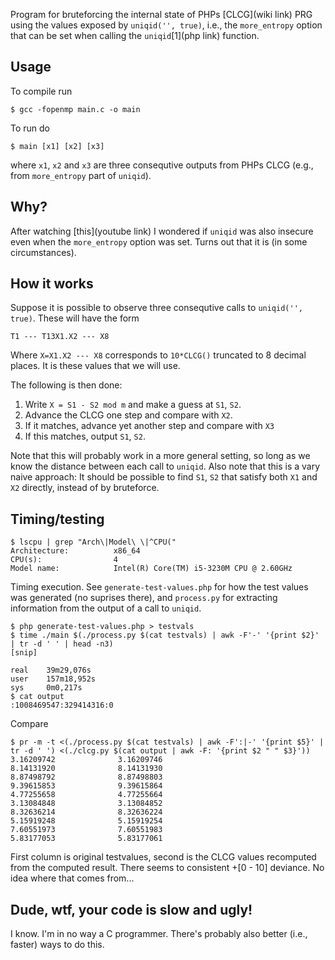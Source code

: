 Program for bruteforcing the internal state of PHPs [CLCG](wiki link)
PRG using the values exposed by `uniqid('', true)`, i.e., the
`more_entropy` option that can be set when calling the `uniqid`[1](php link)
function.


## Usage

To compile run

`$ gcc -fopenmp main.c -o main`

To run do

`$ main [x1] [x2] [x3]`

where `x1`, `x2` and `x3` are three consequtive outputs from PHPs CLCG
(e.g., from `more_entropy` part of `uniqid`).


## Why?

After watching [this](youtube link) I wondered if `uniqid` was also
insecure even when the `more_entropy` option was set. Turns out that
it is (in some circumstances).


## How it works

Suppose it is possible to observe three consequtive calls to
`uniqid('', true)`. These will have the form

```
T1 --- T13X1.X2 --- X8
```

Where `X=X1.X2 --- X8` corresponds to `10*CLCG()` truncated to 8 decimal
places. It is these values that we will use.

The following is then done:

1. Write `X = S1 - S2 mod m` and make a guess at `S1`, `S2`.
2. Advance the CLCG one step and compare with `X2`.
3. If it matches, advance yet another step and compare with `X3`
4. If this matches, output `S1`, `S2`.


Note that this will probably work in a more general setting, so long
as we know the distance between each call to `uniqid`. Also note that
this is a vary naive approach: It should be possible to find `S1`,
`S2` that satisfy both `X1` and `X2` directly, instead of by
bruteforce.


## Timing/testing

```
$ lscpu | grep "Arch\|Model\ \|^CPU("
Architecture:          x86_64
CPU(s):                4
Model name:            Intel(R) Core(TM) i5-3230M CPU @ 2.60GHz
```

Timing execution. See `generate-test-values.php` for how the test
values was generated (no suprises there), and `process.py` for
extracting information from the output of a call to `uniqid`.

```
$ php generate-test-values.php > testvals
$ time ./main $(./process.py $(cat testvals) | awk -F'-' '{print $2}' | tr -d ' ' | head -n3)
[snip]

real	39m29,076s
user	157m18,952s
sys	    0m0,217s
$ cat output
:1008469547:329414316:0
```

Compare

```
$ pr -m -t <(./process.py $(cat testvals) | awk -F':|-' '{print $5}' | tr -d ' ') <(./clcg.py $(cat output | awk -F: '{print $2 " " $3}'))
3.16209742			    3.16209746
8.14131920			    8.14131930
8.87498792			    8.87498803
9.39615853			    9.39615864
4.77255658			    4.77255664
3.13084848			    3.13084852
8.32636214			    8.32636224
5.15919248			    5.15919254
7.60551973			    7.60551983
5.83177053			    5.83177061
```

First column is original testvalues, second is the CLCG values
recomputed from the computed result. There seems to consistent +[0 -
10] deviance. No idea where that comes from...

## Dude, wtf, your code is slow and ugly!

I know. I'm in no way a C programmer. There's probably also better
(i.e., faster) ways to do this.
